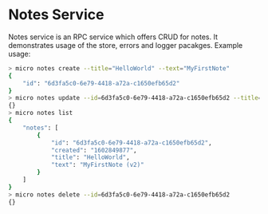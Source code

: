 # Notes Service

Notes service is an RPC service which offers CRUD for notes. It demonstrates usage of the store, errors and logger pacakges. Example usage:

```bash
> micro notes create --title="HelloWorld" --text="MyFirstNote"
{
	"id": "6d3fa5c0-6e79-4418-a72a-c1650efb65d2"
}
> micro notes update --id=6d3fa5c0-6e79-4418-a72a-c1650efb65d2 --title="HelloWorld" --text="MyFirstNote (v2)"
{}
> micro notes list
{
	"notes": [
		{
			"id": "6d3fa5c0-6e79-4418-a72a-c1650efb65d2",
			"created": "1602849877",
			"title": "HelloWorld",
			"text": "MyFirstNote (v2)"
		}
	]
}
> micro notes delete --id=6d3fa5c0-6e79-4418-a72a-c1650efb65d2
{}
```